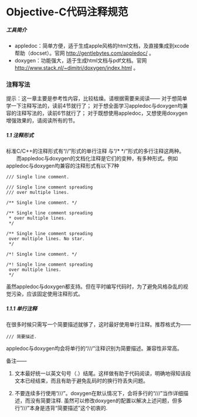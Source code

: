 # Objective-C代码注释规范

##### 工具简介
- appledoc：简单方便，适于生成apple风格的html文档，及直接集成到xcode帮助（docset）。官网 http://gentlebytes.com/appledoc/ 。
- doxygen：功能强大，适于生成html文档与pdf文档。官网 http://www.stack.nl/~dimitri/doxygen/index.html 。

### 注释写法
提示：这一章主要是参考性内容，比较枯燥。请根据需要来阅读——
对于想简单学一下注释写法的，读前4节就行了；
对于想全面学习appledoc与doxygen均兼容的注释写法的，读前6节就行了；
对于既想使用appledoc，又想使用doxygen增强效果的，请阅读所有的节。

##### 1.1 注释形式

标准C/C++的注释形式有“//”形式的单行注释 与“/* */”形式的多行注释这两种。
　　而appledoc与doxygen的文档化注释是它们的变种，有多种形式。例如appledoc与doxygen均兼容的注释形式有以下7种

	/// Single line comment.
	
	/// Single line comment spreading
	/// over multiple lines.
	
	/** Single line comment. */
	
	/** Single line comment spreading
	 * over multiple lines.
	 */
	
	/** Single line comment spreading
	 over multiple lines. No star.
	 */
	
	/*! Single line comment. */
	
	/*! Single line comment spreading
	 over multiple lines.
	 */
 
 虽然appledoc与doxygen都支持。但在平时编写代码时，为了避免风格杂乱的视觉污染，应该固定使用注释形式。
 
##### 1.1.1 单行注释

在很多时候只需写一个简要描述就够了，这时最好使用单行注释。推荐格式为——

	/// 简要描述.
	
appledoc与doxygen均会将单行的“///”注释识别为简要描述。兼容性非常高。


备注——

1) 文本最好统一以英文句号（.）结尾。这样做有助于代码阅读，明确地得知该段文本已经结束，而且有助于避免乱码时的换行符丢失问题。

2) 不要连续多行使用“///”。doxygen在默认情况下，会将多行的“///”当作详细描述，而没有简要注释. 虽然可以修改doxygen的配置以解决上述问题，但多行“///”本身是违背“简要描述”这个初衷的.
